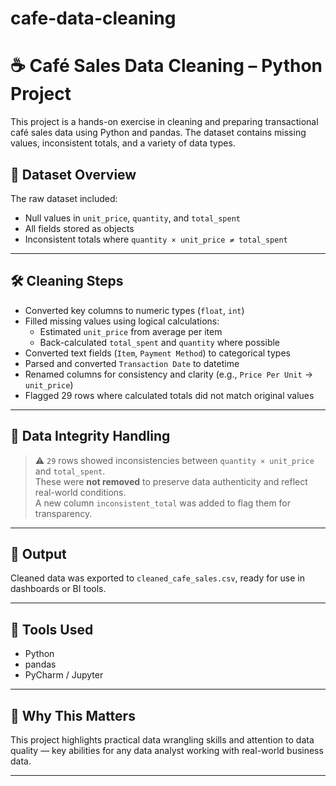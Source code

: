 # cafe-data-cleaning
# ☕ Café Sales Data Cleaning – Python Project

This project is a hands-on exercise in cleaning and preparing transactional café sales data using Python and pandas. The dataset contains missing values, inconsistent totals, and a variety of data types.

## 📂 Dataset Overview

The raw dataset included:
- Null values in `unit_price`, `quantity`, and `total_spent`
- All fields stored as objects
- Inconsistent totals where `quantity × unit_price ≠ total_spent`

---

## 🛠️ Cleaning Steps

- Converted key columns to numeric types (`float`, `int`)
- Filled missing values using logical calculations:
  - Estimated `unit_price` from average per item
  - Back-calculated `total_spent` and `quantity` where possible
- Converted text fields (`Item`, `Payment Method`) to categorical types
- Parsed and converted `Transaction Date` to datetime
- Renamed columns for consistency and clarity (e.g., `Price Per Unit` → `unit_price`)
- Flagged 29 rows where calculated totals did not match original values

---

## 🧪 Data Integrity Handling

> ⚠️ `29` rows showed inconsistencies between `quantity × unit_price` and `total_spent`.  
> These were **not removed** to preserve data authenticity and reflect real-world conditions.  
> A new column `inconsistent_total` was added to flag them for transparency.

---

## 📁 Output

Cleaned data was exported to `cleaned_cafe_sales.csv`, ready for use in dashboards or BI tools.

---

## 🧰 Tools Used

- Python
- pandas
- PyCharm / Jupyter

---

## 📎 Why This Matters

This project highlights practical data wrangling skills and attention to data quality — key abilities for any data analyst working with real-world business data.

---
